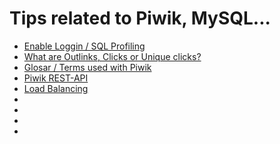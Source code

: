 # Tips related to Piwik, MySQL...

* [Enable Loggin / SQL Profiling](https://piwik.org/faq/troubleshooting/faq_115/)
* [What are Outlinks, Clicks or Unique clicks?](https://piwik.org/faq/new-to-piwik/faq_71/)
* [Glosar / Terms used with Piwik](https://piwik.org/faq/new-to-piwik/faq_20877/)
* [Piwik REST-API](https://piwik.org/docs/analytics-api/)
* [Load Balancing](https://piwik.org/faq/new-to-piwik/faq_134/)
* []()
* []()
* []()
* []()
